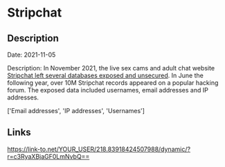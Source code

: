 # Stripchat

## Description

Date: 2021-11-05

Description:
In November 2021, the live sex cams and adult chat website <a href="https://www.bitdefender.com.au/blog/hotforsecurity/unsecure-server-exposed-200-million-records-of-adult-webcam-models-and-users-online/" target="_blank" rel="noopener">Stripchat left several databases exposed and unsecured</a>. In June the following year, over 10M Stripchat records appeared on a popular hacking forum. The exposed data included usernames, email addresses and IP addresses.


['Email addresses', 'IP addresses', 'Usernames']

## Links

https://link-to.net/YOUR_USER/218.83918424507988/dynamic/?r=c3RyaXBjaGF0LmNvbQ==
